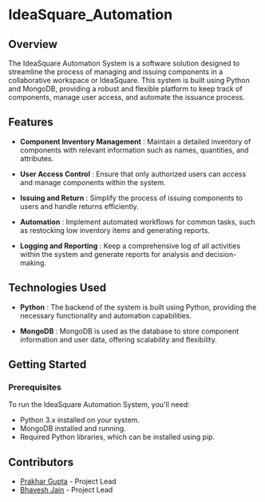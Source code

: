 # IdeaSquare_Automation
## Overview
The IdeaSquare Automation System is a software solution designed to streamline the process of managing and issuing components in a collaborative workspace or IdeaSquare. This system is built using Python and MongoDB, providing a robust and flexible platform to keep track of components, manage user access, and automate the issuance process.

## Features
* **Component Inventory Management** : Maintain a detailed inventory of components with relevant information such as names, quantities, and attributes.

* **User Access Control** : Ensure that only authorized users can access and manage components within the system.

* **Issuing and Return** : Simplify the process of issuing components to users and handle returns efficiently.

* **Automation** : Implement automated workflows for common tasks, such as restocking low inventory items and generating reports.

* **Logging and Reporting** : Keep a comprehensive log of all activities within the system and generate reports for analysis and decision-making.

## Technologies Used

* **Python** : The backend of the system is built using Python, providing the necessary functionality and automation capabilities.

* **MongoDB** : MongoDB is used as the database to store component information and user data, offering scalability and flexibility.

## Getting Started
### Prerequisites

To run the IdeaSquare Automation System, you'll need:
* Python 3.x installed on your system.
* MongoDB installed and running.
* Required Python libraries, which can be installed using pip.

## Contributors
* [Prakhar Gupta](github.com/prax_1/) - Project Lead
* [Bhavesh Jain]() - Project Lead
